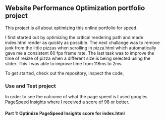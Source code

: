 ## Website Performance Optimization portfolio project

This project is all about optimizing this online portfolio for speed.

I first started out by optimizing the critical rendering path and made index.html render as quickly as possible. The next challange was to remove jank from the little pizzas when scrolling in pizza.html which automatically gave me a consistent 60 fps frame rate. The last task was to improve the time of resize of pizza when a different size is being selected using the slider. This I was able to improve time from 118ms to 2ms.

To get started, check out the repository, inspect the code,

### Use and Test project
In order to see the outcome of what the page speed is I used googles PageSpeed Insights where I received a score of 98 or better.


#### Part 1: Optimize PageSpeed Insights score for index.html
